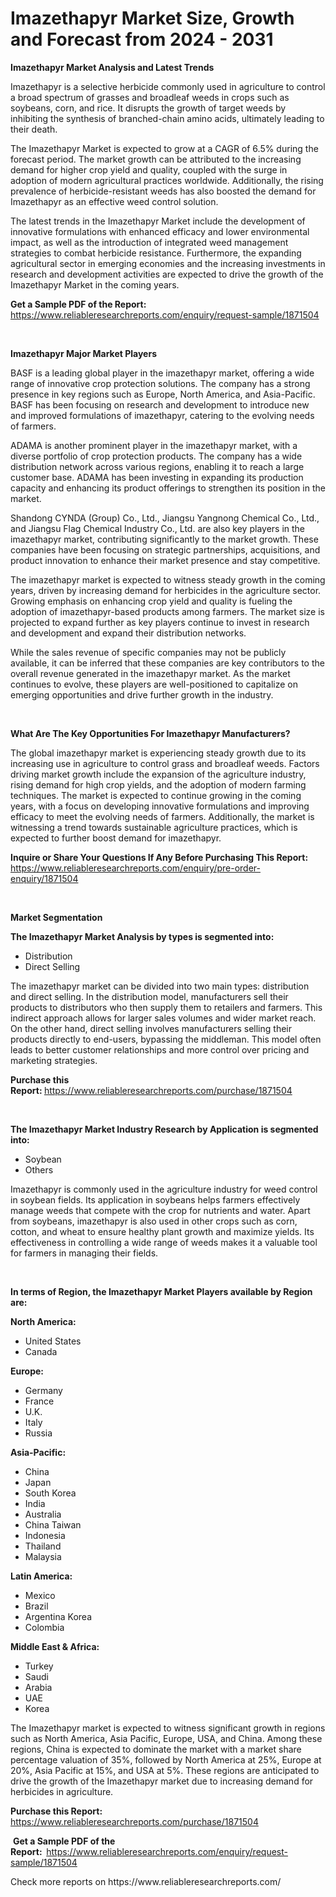 <p><h1>Imazethapyr Market Size, Growth and Forecast from 2024 - 2031</h1></p><p><strong>Imazethapyr Market Analysis and Latest Trends</strong></p>
<p><p>Imazethapyr is a selective herbicide commonly used in agriculture to control a broad spectrum of grasses and broadleaf weeds in crops such as soybeans, corn, and rice. It disrupts the growth of target weeds by inhibiting the synthesis of branched-chain amino acids, ultimately leading to their death.</p><p>The Imazethapyr Market is expected to grow at a CAGR of 6.5% during the forecast period. The market growth can be attributed to the increasing demand for higher crop yield and quality, coupled with the surge in adoption of modern agricultural practices worldwide. Additionally, the rising prevalence of herbicide-resistant weeds has also boosted the demand for Imazethapyr as an effective weed control solution.</p><p>The latest trends in the Imazethapyr Market include the development of innovative formulations with enhanced efficacy and lower environmental impact, as well as the introduction of integrated weed management strategies to combat herbicide resistance. Furthermore, the expanding agricultural sector in emerging economies and the increasing investments in research and development activities are expected to drive the growth of the Imazethapyr Market in the coming years.</p></p>
<p><strong>Get a Sample PDF of the Report:&nbsp;</strong> <a href="https://www.reliableresearchreports.com/enquiry/request-sample/1871504">https://www.reliableresearchreports.com/enquiry/request-sample/1871504</a></p>
<p>&nbsp;</p>
<p><strong>Imazethapyr Major Market Players</strong></p>
<p><p>BASF is a leading global player in the imazethapyr market, offering a wide range of innovative crop protection solutions. The company has a strong presence in key regions such as Europe, North America, and Asia-Pacific. BASF has been focusing on research and development to introduce new and improved formulations of imazethapyr, catering to the evolving needs of farmers.</p><p>ADAMA is another prominent player in the imazethapyr market, with a diverse portfolio of crop protection products. The company has a wide distribution network across various regions, enabling it to reach a large customer base. ADAMA has been investing in expanding its production capacity and enhancing its product offerings to strengthen its position in the market.</p><p>Shandong CYNDA (Group) Co., Ltd., Jiangsu Yangnong Chemical Co., Ltd., and Jiangsu Flag Chemical Industry Co., Ltd. are also key players in the imazethapyr market, contributing significantly to the market growth. These companies have been focusing on strategic partnerships, acquisitions, and product innovation to enhance their market presence and stay competitive.</p><p>The imazethapyr market is expected to witness steady growth in the coming years, driven by increasing demand for herbicides in the agriculture sector. Growing emphasis on enhancing crop yield and quality is fueling the adoption of imazethapyr-based products among farmers. The market size is projected to expand further as key players continue to invest in research and development and expand their distribution networks.</p><p>While the sales revenue of specific companies may not be publicly available, it can be inferred that these companies are key contributors to the overall revenue generated in the imazethapyr market. As the market continues to evolve, these players are well-positioned to capitalize on emerging opportunities and drive further growth in the industry.</p></p>
<p>&nbsp;</p>
<p><strong>What Are The Key Opportunities For Imazethapyr Manufacturers?</strong></p>
<p><p>The global imazethapyr market is experiencing steady growth due to its increasing use in agriculture to control grass and broadleaf weeds. Factors driving market growth include the expansion of the agriculture industry, rising demand for high crop yields, and the adoption of modern farming techniques. The market is expected to continue growing in the coming years, with a focus on developing innovative formulations and improving efficacy to meet the evolving needs of farmers. Additionally, the market is witnessing a trend towards sustainable agriculture practices, which is expected to further boost demand for imazethapyr.</p></p>
<p><strong>Inquire or Share Your Questions If Any Before Purchasing This Report:</strong> <a href="https://www.reliableresearchreports.com/enquiry/pre-order-enquiry/1871504">https://www.reliableresearchreports.com/enquiry/pre-order-enquiry/1871504</a></p>
<p>&nbsp;</p>
<p><strong>Market Segmentation</strong></p>
<p><strong>The Imazethapyr Market Analysis by types is segmented into:</strong></p>
<p><ul><li>Distribution</li><li>Direct Selling</li></ul></p>
<p><p>The imazethapyr market can be divided into two main types: distribution and direct selling. In the distribution model, manufacturers sell their products to distributors who then supply them to retailers and farmers. This indirect approach allows for larger sales volumes and wider market reach. On the other hand, direct selling involves manufacturers selling their products directly to end-users, bypassing the middleman. This model often leads to better customer relationships and more control over pricing and marketing strategies.</p></p>
<p><strong>Purchase this Report:&nbsp;</strong><a href="https://www.reliableresearchreports.com/purchase/1871504">https://www.reliableresearchreports.com/purchase/1871504</a></p>
<p>&nbsp;</p>
<p><strong>The Imazethapyr Market Industry Research by Application is segmented into:</strong></p>
<p><ul><li>Soybean</li><li>Others</li></ul></p>
<p><p>Imazethapyr is commonly used in the agriculture industry for weed control in soybean fields. Its application in soybeans helps farmers effectively manage weeds that compete with the crop for nutrients and water. Apart from soybeans, imazethapyr is also used in other crops such as corn, cotton, and wheat to ensure healthy plant growth and maximize yields. Its effectiveness in controlling a wide range of weeds makes it a valuable tool for farmers in managing their fields.</p></p>
<p>&nbsp;</p>
<p><strong>In terms of Region, the Imazethapyr Market Players available by Region are:</strong></p>
<p>
    <p> <strong> North America: </strong>
        <ul>
            <li>United States</li>
            <li>Canada</li>
        </ul>
        </p> 
    <p> <strong> Europe: </strong>
        <ul>
            <li>Germany</li>
            <li>France</li>
            <li>U.K.</li>
            <li>Italy</li>
            <li>Russia</li>
        </ul>
        </p> 
    <p> <strong> Asia-Pacific: </strong>
        <ul>
            <li>China</li>
            <li>Japan</li>
            <li>South Korea</li>
            <li>India</li>
            <li>Australia</li>
            <li>China Taiwan</li>
            <li>Indonesia</li>
            <li>Thailand</li>
            <li>Malaysia</li>
        </ul>
        </p> 
    <p> <strong> Latin America: </strong>
        <ul>
            <li>Mexico</li>
            <li>Brazil</li>
            <li>Argentina Korea</li>
            <li>Colombia</li>
        </ul>
        </p> 
    <p> <strong> Middle East & Africa: </strong>
        <ul>
            <li>Turkey</li>
            <li>Saudi</li>
            <li>Arabia</li>
            <li>UAE</li>
            <li>Korea</li>
        </ul>
    </p>
    </p>
<p><p>The Imazethapyr market is expected to witness significant growth in regions such as North America, Asia Pacific, Europe, USA, and China. Among these regions, China is expected to dominate the market with a market share percentage valuation of 35%, followed by North America at 25%, Europe at 20%, Asia Pacific at 15%, and USA at 5%. These regions are anticipated to drive the growth of the Imazethapyr market due to increasing demand for herbicides in agriculture.</p></p>
<p><strong>Purchase this Report: </strong><a href="https://www.reliableresearchreports.com/purchase/1871504">https://www.reliableresearchreports.com/purchase/1871504</a></p>
<p>&nbsp;<strong>Get a Sample PDF of the Report:&nbsp;&nbsp;</strong><a href="https://www.reliableresearchreports.com/enquiry/request-sample/1871504">https://www.reliableresearchreports.com/enquiry/request-sample/1871504</a></p>
<p><strong></strong></p>
<p>Check more reports on https://www.reliableresearchreports.com/</p>